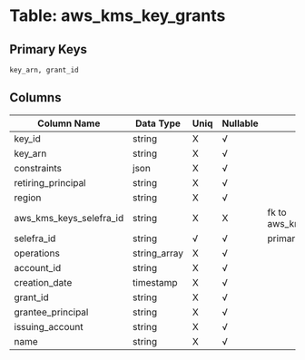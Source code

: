 # Table: aws_kms_key_grants

## Primary Keys 

```
key_arn, grant_id
```


## Columns 

|  Column Name   |  Data Type  | Uniq | Nullable | Description | 
|  ----  | ----  | ----  | ----  | ---- | 
| key_id | string | X | √ |  | 
| key_arn | string | X | √ |  | 
| constraints | json | X | √ |  | 
| retiring_principal | string | X | √ |  | 
| region | string | X | √ |  | 
| aws_kms_keys_selefra_id | string | X | X | fk to aws_kms_keys.selefra_id | 
| selefra_id | string | √ | √ | primary keys value md5 | 
| operations | string_array | X | √ |  | 
| account_id | string | X | √ |  | 
| creation_date | timestamp | X | √ |  | 
| grant_id | string | X | √ |  | 
| grantee_principal | string | X | √ |  | 
| issuing_account | string | X | √ |  | 
| name | string | X | √ |  | 


